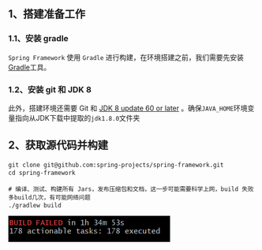 ## 1、搭建准备工作

### 1.1、安装 gradle

`Spring Framework` 使用 `Gradle` 进行构建，在环境搭建之前，我们需要先安装 [Gradle](https://www.cnblogs.com/linkstar/p/7899191.html)工具。

### 1.2、安装 git 和 JDK 8 

此外，搭建环境还需要 Git 和  [JDK 8 update 60 or later](https://www.oracle.com/technetwork/java/javase/downloads/index.html) 。确保`JAVA_HOME`环境变量指向从JDK下载中提取的`jdk1.8.0`文件夹

## 2、获取源代码并构建

```shell
git clone git@github.com:spring-projects/spring-framework.git
cd spring-framework

# 编译、测试、构建所有 Jars，发布压缩包和文档，这一步可能需要科学上网，build 失败多build几次，有可能网络问题
./gradlew build
```

![1575016386168](Spring源码环境搭建.assets/1575016386168.png)
